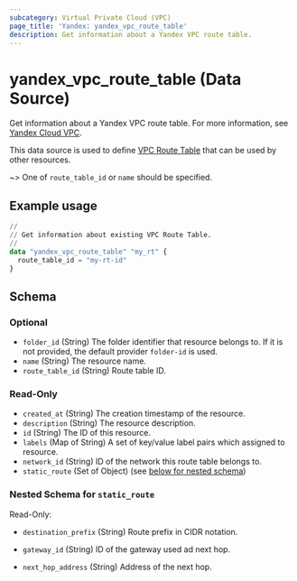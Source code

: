 ```yaml
---
subcategory: Virtual Private Cloud (VPC)
page_title: 'Yandex: yandex_vpc_route_table'
description: Get information about a Yandex VPC route table.
---
```


# yandex_vpc_route_table (Data Source)

Get information about a Yandex VPC route table. For more information, see [Yandex Cloud VPC](https://yandex.cloud/docs/vpc/concepts).

This data source is used to define [VPC Route Table](https://yandex.cloud/docs/vpc/concepts/) that can be used by other resources.

~> One of `route_table_id` or `name` should be specified.

## Example usage

```terraform
//
// Get information about existing VPC Route Table.
//
data "yandex_vpc_route_table" "my_rt" {
  route_table_id = "my-rt-id"
}
```

<!-- schema generated by tfplugindocs -->
## Schema

### Optional

- `folder_id` (String) The folder identifier that resource belongs to. If it is not provided, the default provider `folder-id` is used.
- `name` (String) The resource name.
- `route_table_id` (String) Route table ID.

### Read-Only

- `created_at` (String) The creation timestamp of the resource.
- `description` (String) The resource description.
- `id` (String) The ID of this resource.
- `labels` (Map of String) A set of key/value label pairs which assigned to resource.
- `network_id` (String) ID of the network this route table belongs to.
- `static_route` (Set of Object) (see [below for nested schema](#nestedatt--static_route))

<a id="nestedatt--static_route"></a>
### Nested Schema for `static_route`

Read-Only:

- `destination_prefix` (String) Route prefix in CIDR notation.

- `gateway_id` (String) ID of the gateway used ad next hop.

- `next_hop_address` (String) Address of the next hop.

